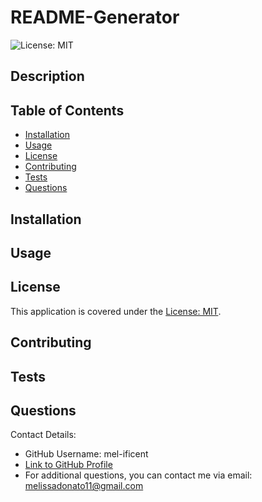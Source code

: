 # README-Generator
![License: MIT](https://img.shields.io/badge/License-MIT-yellow.svg)

## Description


## Table of Contents
- [Installation](#installation)
- [Usage](#usage)
- [License](#license)
- [Contributing](#contributing)
- [Tests](#tests)
- [Questions](#questions)

## Installation


## Usage


## License
This application is covered under the [License: MIT](https://opensource.org/licenses/MIT).

## Contributing


## Tests


## Questions
Contact Details:

- GitHub Username: mel-ificent
- [Link to GitHub Profile](https://github.com/mel-ificent)
- For additional questions, you can contact me via email: melissadonato11@gmail.com

